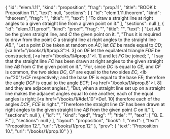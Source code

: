 {
  "id": "elem.1.11",
  "kind": "proposition",
  "frag": "prop.11",
  "title": "BOOK I: Proposition 11.",
  "text": null,
  "sections": [
    {
      "id": "elem.1.11.theorem",
      "kind": "theorem",
      "frag": "",
      "title": "",
      "text": [
        "To draw a straight line at right angles to a given straight line from a given point on it."
      ],
      "sections": null
    },
    {
      "id": "elem.1.11.proof",
      "kind": "proof",
      "frag": "",
      "title": "",
      "text": [
        "Let <var>AB</var> be the given straight line, and <var>C</var> the given point on it. ",
        "Thus it is required to draw from the point <var>C</var> a straight line at right angles to the straight line <var>AB</var>.",
        "Let a point <var>D</var> be taken at random on <var>AC</var>; let <var>CE</var> be made equal to <var>CD</var>; [<a href=\"/books/1/#prop.3\">I. 3</a>] on <var>DE</var> let the equilateral triangle <var>FDE</var> be constructed, [<a href=\"/books/1/#prop.1\">I. 1</a>] and let <var>FC</var> be joined; ",
        "I say that the straight line <var>FC</var> has been drawn at right angles to the given straight line <var>AB</var> from <var>C</var> the given point on it.",
        "For, since <var>DC</var> is equal to <var>CE</var>, and <var>CF</var> is common, the two sides <var>DC</var>, <var>CF</var> are equal to the two sides <var>EC</var>, <lb n=\"20\"/><var>CF</var> respectively; and the base <var>DF</var> is equal to the base <var>FE</var>; therefore the angle <var>DCF</var> is equal to the angle <var>ECF</var>; [<a href=\"/books/1/#prop.8\">I. 8</a>] and they are adjacent angles.",
        "But, when a straight line set up on a straight line makes the adjacent angles equal to one another, each of the equal angles is right; [<a href=\"/books/1/#def.10\">Def. 10</a>] therefore each of the angles <var>DCF</var>, <var>FCE</var> is right.",
        "Therefore the straight line <var>CF</var> has been drawn at right angles to the given straight line <var>AB</var> from the given point <var>C</var> on it."
      ],
      "sections": null
    },
    {
      "id": "",
      "kind": "qed",
      "frag": "",
      "title": "",
      "text": [
        "Q. E. F."
      ],
      "sections": null
    }
  ],
  "layout": "proposition",
  "book": 1,
  "next": {
    "text": "Proposition 12.",
    "url": "/books/1/prop.12"
  },
  "prev": {
    "text": "Proposition 10.",
    "url": "/books/1/prop.10"
  }
}
